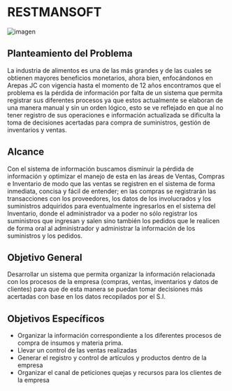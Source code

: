 # RESTMANSOFT 
![imagen](https://user-images.githubusercontent.com/110184945/184039114-d5e9ebea-a925-4aae-80d8-913423b1f478.png)

## Planteamiento del Problema 

La industria de alimentos es una de las más grandes y de las cuales se obtienen mayores beneficios monetarios, ahora bien, enfocándonos en Arepas JC 
con vigencia hasta el momento de 12 años encontramos que el problema es la pérdida de  información por falta de un sistema que permita registrar sus 
diferentes procesos ya que estos actualmente se elaboran de una manera manual y sin un orden lógico, esto se ve reflejado en que al no tener registro
de sus operaciones e información actualizada se dificulta la toma de decisiones acertadas para compra de suministros, gestión de inventarios y ventas.


## Alcance

Con el sistema de información buscamos disminuir la pérdida de información y optimizar el manejo de esta en las áreas de Ventas, Compras e Inventario de modo que las ventas se registren en el sistema de forma inmediata, concisa y fácil de entender; en las compras se registrarán las transacciones con los proveedores, los datos de los involucrados y los suministros adquiridos para eventualmente ingresarlos en el sistema del Inventario, donde el administrador va a poder no sólo registrar los suministros que ingresan y salen sino también los pedidos que le realicen de forma oral al administrador y administrar la información de los suministros y los pedidos.

## Objetivo General

Desarrollar un sistema que permita organizar la información relacionada con los procesos de la empresa (compras, ventas, inventarios y datos de clientes) para que de esta manera se puedan tomar decisiones más acertadas con base en los datos recopilados por el S.I.

## Objetivos Específicos

- Organizar la información correspondiente a los diferentes procesos de compra de insumos y materia prima.
- Llevar un control de las ventas realizadas
- Generar el registro y control de artículos y productos dentro de la empresa
- Organizar el canal de peticiones quejas y recursos para los clientes de la empresa




